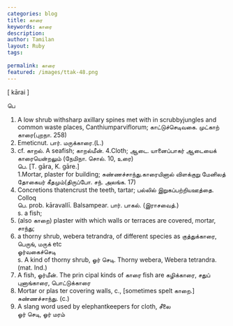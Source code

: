 ```yaml
---
categories: blog
title: காரை
keywords: காரை
description: 
author: Tamilan
layout: Ruby
tags: 
 
permalink: காரை
featured: /images/ttak-48.png
---
```

  
[ kārai ]  
  
பெ  
1. A low shrub withsharp axillary spines met with in scrubbyjungles and common waste places, Canthiumparviflorum; காட்டுச்செடிவகை. முட்காற் காரை(புறநா. 258)  
2. Emeticnut. பார். மருக்காரை.(L.)  
3. cf. காறல். A seafish; காறல்மீன். 4.Cloth; ஆடை. யானைப்பாகர் ஆடையைக் காரையென்றலும் (நேமிநா. சொல். 10, உரை)  
பெ. [T. gāra, K. gāre.]  
1.Mortar, plaster for building; சுண்ணச்சாந்து.காரையினால் விளக்குறு மேனிலத் தோகையர் கீதமும்(திருப்போ. சந். அலங்க. 17)  
2. Concretions thatencrust the teeth, tartar; பல்லில் இறுகப்பற்றியஊத்தை. Colloq  
பெ. prob. kāravallī. Balsampear. பார். பாகல். (இராசவைத்.)  
s. a fish;  
2. (also காறை) plaster with which walls or terraces are covered, mortar, சாந்து;  
3. a thorny shrub, webera tetrandra, of different species as குத்துக்காரை, பெருங், மருக் etc  
ஓர்வகைச்செடி  
s. A kind of thorny shrub, ஓர் செடி. Thorny webera, Webera tetrandra. (mat. Ind.)  
2. A fish, ஓர்மீன். The prin cipal kinds of காரை fish are கழிக்காரை, சதுப் புனாங்காரை, பொட்டுக்காரை  
3. Mortar or plas ter covering walls, c., [sometimes spelt காறை.]  
சுண்ணச்சாந்து. (c.)  
4. A slang word used by elephantkeepers for cloth, சீலை  
ஓர் செடி, ஓர் மரம்